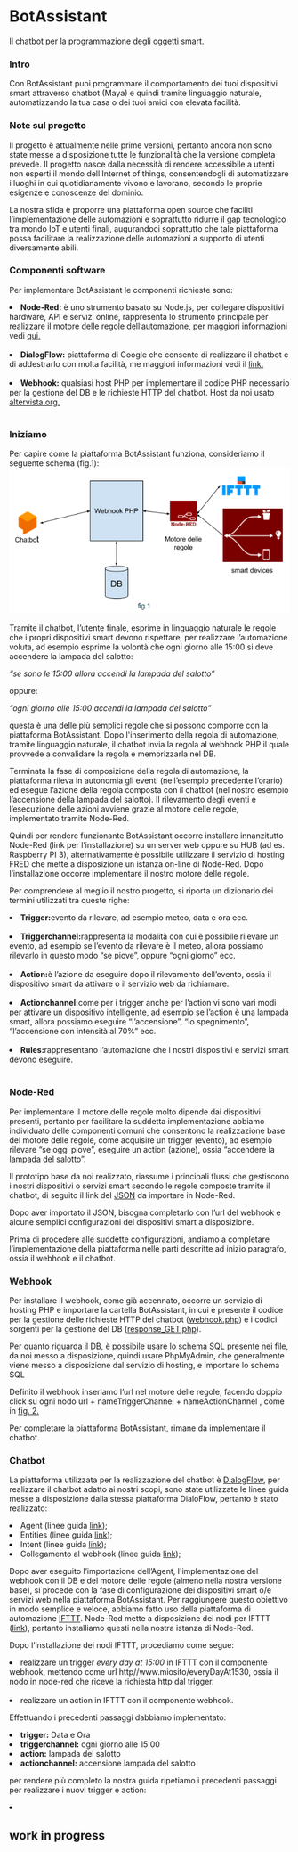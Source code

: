 # BotAssistant
Il chatbot per la programmazione degli oggetti smart.

<h3>Intro</h3>

<p>Con BotAssistant puoi programmare il comportamento dei tuoi dispositivi smart attraverso chatbot (Maya) e quindi tramite linguaggio naturale, automatizzando la tua casa o dei tuoi amici con elevata facilità.</p>

<h3>Note sul progetto</h3>

<p>Il progetto è attualmente nelle prime versioni, pertanto ancora non sono state messe a disposizione tutte le funzionalità che la versione completa prevede. Il progetto nasce dalla necessità di rendere accessibile a utenti non esperti il mondo dell’Internet of things, consentendogli di automatizzare i luoghi in cui quotidianamente vivono e lavorano, secondo le proprie esigenze e conoscenze del dominio.

La nostra sfida è proporre una piattaforma open source che faciliti l’implementazione delle automazioni e soprattutto ridurre il gap tecnologico tra mondo IoT e utenti finali, augurandoci soprattutto che tale piattaforma possa facilitare la realizzazione delle automazioni a supporto di utenti diversamente abili.
</p>

<h3>Componenti software</h3>

<p>Per implementare BotAssistant le componenti richieste sono:
  <li><b>Node-Red:</b> è uno strumento basato su Node.js, per collegare dispositivi hardware, API e servizi online, rappresenta lo   strumento principale per realizzare il motore delle regole dell’automazione, per maggiori informazioni vedi <a href="https://nodered.org/">qui.</a></li><br>
  
  <li><b>DialogFlow:</b> piattaforma di Google che consente di realizzare il chatbot e di addestrarlo con molta facilità, me maggiori informazioni vedi il <a href="https://dialogflow.com/">link.</a></li><br>
  
  <li><b>Webhook:</b> qualsiasi host PHP per implementare il codice PHP necessario per la gestione del DB e le richieste HTTP del chatbot. Host da noi usato <a href="http://altervista.org/">altervista.org.</a></li><br></p>
  
 <h3>Iniziamo</h3>
 
 <p>Per capire come la piattaforma BotAssistant funziona, consideriamo il seguente schema (fig.1):

<img src="https://github.com/botassistant/BotAssistant/blob/master/fig1.PNG?raw=true" alt="fig.1">

Tramite il chatbot, l’utente finale, esprime in linguaggio naturale le regole che i propri dispositivi smart devono rispettare, per realizzare l’automazione voluta, ad esempio esprime la volontà che ogni giorno alle 15:00 si deve accendere la lampada del salotto:

<i>“se sono le 15:00 allora accendi la lampada del salotto”</i>

oppure:

<i>“ogni giorno alle 15:00 accendi la lampada del salotto”</i>

questa è una delle più semplici regole che si possono comporre con la piattaforma BotAssistant. Dopo l'inserimento della regola di automazione, tramite linguaggio naturale, il chatbot invia la regola al webhook PHP il quale provvede a convalidare la regola e memorizzarla nel DB.</p>

<p>Terminata la fase di composizione della regola di automazione, la piattaforma rileva in autonomia gli eventi (nell’esempio precedente l’orario) ed esegue l’azione della regola composta con il chatbot (nel nostro esempio l’accensione della lampada del salotto). Il rilevamento degli eventi e l’esecuzione delle azioni avviene grazie al motore delle regole, implementato tramite Node-Red.</p>

<p>Quindi per rendere funzionante BotAssistant occorre installare innanzitutto Node-Red (link per l’installazione) su un server web oppure su HUB (ad es. Raspberry PI 3), alternativamente è possibile utilizzare il servizio di hosting FRED che mette a disposizione un istanza on-line di Node-Red. Dopo l’installazione occorre implementare il nostro motore delle regole.</p>

<p>Per comprendere al meglio il nostro progetto, si riporta un dizionario dei termini utilizzati tra queste righe:
  <li><b>Trigger:</b>evento da rilevare, ad esempio meteo, data e ora ecc.</li><br>
  
  <li><b>Triggerchannel:</b>rappresenta la modalità con cui è possibile rilevare un evento, ad esempio se l’evento da rilevare è il meteo, allora possiamo rilevarlo in questo modo “se piove”, oppure “ogni giorno” ecc.</li><br>
  
  <li><b>Action:</b>è l’azione da eseguire dopo il rilevamento dell’evento, ossia il dispositivo smart da attivare o il servizio web da richiamare.</li><br>
  
  <li><b>Actionchannel:</b>come per i trigger anche per l’action vi sono vari modi per attivare un dispositivo intelligente, ad esempio se l’action è una lampada smart, allora possiamo eseguire  “l’accensione”, “lo spegnimento”, “l’accensione con intensità al 70%” ecc.</li><br>
  
  <li><b>Rules:</b>rappresentano l’automazione che i nostri dispositivi e servizi smart devono eseguire.</li><br></p>
  
 <h3>Node-Red</h3>
  
 <p>Per implementare il motore delle regole molto dipende dai dispositivi presenti, pertanto per facilitare la suddetta implementazione abbiamo individuato delle componenti comuni che consentono la realizzazione base del motore delle regole, come acquisire un trigger (evento), ad esempio rilevare “se oggi piove”, eseguire un action (azione), ossia “accendere la lampada del salotto”.</p>

<p>Il prototipo base da noi realizzato, riassume i principali flussi che gestiscono i nostri dispositivi o servizi smart secondo le regole composte tramite il chatbot, di seguito il link del <a href="https://github.com/botassistant/BotAssistant/blob/master/flows.json">JSON</a> da importare in Node-Red.</p>

<p>Dopo aver importato il JSON, bisogna completarlo con l’url del webhook e alcune semplici configurazioni dei dispositivi smart a disposizione.</p>

<p>Prima di procedere alle suddette configurazioni, andiamo a completare l’implementazione della piattaforma nelle parti descritte ad inizio paragrafo, ossia il webhook e il chatbot.</p>

<h3>Webhook</h3>

<p>Per installare il webhook, come già accennato, occorre un servizio di hosting PHP e importare la cartella BotAssistant, in cui è presente il codice per la gestione delle richieste HTTP del chatbot (<a href="https://github.com/botassistant/BotAssistant/blob/master/webhook.php">webhook.php</a>) e i codici sorgenti per la gestione del DB (<a href="https://github.com/botassistant/BotAssistant/blob/master/response_GET.php">response_GET.php</a>).</p>

<p>Per quanto riguarda il DB, è possibile usare lo schema <a href="https://github.com/botassistant/BotAssistant/blob/master/DB.sql">SQL</a> presente nei file, da noi messo a disposizione, quindi usare PhpMyAdmin, che generalmente viene messo a disposizione dal servizio di hosting, e  importare lo schema SQL</p>

<p>Definito il webhook inseriamo l’url nel motore delle regole, facendo doppio click su ogni nodo url + nameTriggerChannel + nameActionChannel , come in <a href="https://github.com/botassistant/BotAssistant/blob/master/fig2.PNG">fig. 2.</a><br></p>

<p>Per completare la piattaforma BotAssistant, rimane da implementare il chatbot.</p>

<h3>Chatbot</h3>
<p>La piattaforma utilizzata per la realizzazione del chatbot è <a href="https://dialogflow.com/">DialogFlow</a>, per realizzare il chatbot adatto ai nostri scopi, sono state utilizzate le linee guida messe a disposizione dalla stessa piattaforma DialoFlow, pertanto è stato realizzato:<p>
  <li>Agent (linee guida <a href="https://dialogflow.com/docs/getting-started/first-agent">link</a>);</li>
  <li>Entities (linee guida <a href="https://dialogflow.com/docs/entities">link</a>);</li>
  <li>Intent (linee guida <a href="https://dialogflow.com/docs/intents">link</a>);</li>
  <li>Collegamento al webhook (linee guida <a href="https://dialogflow.com/docs/fulfillment/configure">link</a>);</li>
<p>Dopo aver eseguito l’importazione dell’Agent, l'implementazione del webhook con il DB e del motore delle regole (almeno nella nostra versione base), si procede con la fase di configurazione dei dispositivi smart o/e servizi web nella piattaforma BotAssistant. Per raggiungere questo obiettivo in modo semplice e veloce, abbiamo fatto uso della piattaforma di automazione <a href="https://ifttt.com/">IFTTT</a>. Node-Red mette a disposizione dei nodi per IFTTT (<a href="https://flows.nodered.org/node/node-red-contrib-ifttt">link</a>), pertanto installiamo questi nella nostra istanza di Node-Red.</p>

<p>Dopo l’installazione dei nodi IFTTT, procediamo come segue:
  <li>realizzare un trigger <i>every day at 15:00</i> in IFTTT con il componente webhook, mettendo come url http//www.miosito/everyDayAt1530, ossia il nodo in node-red che riceve la richiesta http dal trigger.</li>
  <br>
  <li>realizzare un action in IFTTT con il componente webhook.</li></p>

<p>Effettuando i precedenti passaggi dabbiamo implementato:

<li><b>trigger:</b> Data e Ora</li>
<li><b>triggerchannel:</b> ogni giorno alle 15:00</li>
<li><b>action:</b> lampada del salotto</li>
<li><b>actionchannel:</b> accensione lampada del salotto</li></p>

<p>per rendere più completo la nostra guida ripetiamo i precedenti passaggi per realizzare i nuovi trigger e action:</p>



<li><b></b></li>

<h2>work in progress</h2>

